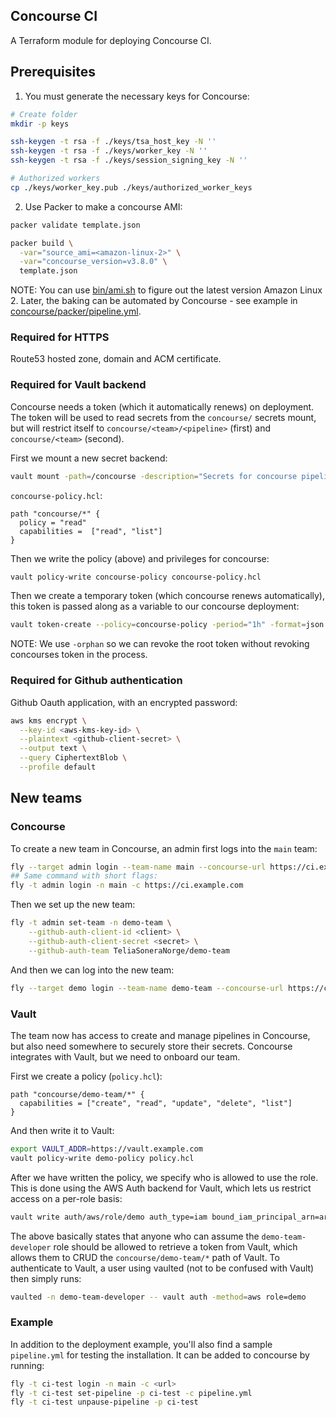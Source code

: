 ## Concourse CI

A Terraform module for deploying Concourse CI.

## Prerequisites

1. You must generate the necessary keys for Concourse:

```bash
# Create folder
mkdir -p keys

ssh-keygen -t rsa -f ./keys/tsa_host_key -N ''
ssh-keygen -t rsa -f ./keys/worker_key -N ''
ssh-keygen -t rsa -f ./keys/session_signing_key -N ''

# Authorized workers
cp ./keys/worker_key.pub ./keys/authorized_worker_keys
```

2. Use Packer to make a concourse AMI:

```bash
packer validate template.json

packer build \
  -var="source_ami=<amazon-linux-2>" \
  -var="concourse_version=v3.8.0" \
  template.json
```

NOTE: You can use [bin/ami.sh](../bin/ami.sh) to figure out the latest version Amazon Linux 2. Later, the 
baking can be automated by Concourse - see example in [concourse/packer/pipeline.yml](packer/pipeline.yml).

### Required for HTTPS

Route53 hosted zone, domain and ACM certificate.

### Required for Vault backend

Concourse needs a token (which it automatically renews) on deployment. The token will
be used to read secrets from the `concourse/` secrets mount, but will restrict itself to
`concourse/<team>/<pipeline>` (first) and `concourse/<team>` (second).

First we mount a new secret backend:

```bash
vault mount -path=/concourse -description="Secrets for concourse pipelines" generic
```

`concourse-policy.hcl`:

```hcl
path "concourse/*" {
  policy = "read"
  capabilities =  ["read", "list"]
}
```

Then we write the policy (above) and privileges for concourse:

```bash
vault policy-write concourse-policy concourse-policy.hcl
```

Then we create a temporary token (which concourse renews automatically),
this token is passed along as a variable to our concourse deployment:

```bash
vault token-create --policy=concourse-policy -period="1h" -format=json -orphan
```

NOTE: We use `-orphan` so we can revoke the root token without revoking
concourses token in the process.

### Required for Github authentication 

Github Oauth application, with an encrypted password:

```bash
aws kms encrypt \
  --key-id <aws-kms-key-id> \
  --plaintext <github-client-secret> \
  --output text \
  --query CiphertextBlob \
  --profile default
```

## New teams

### Concourse

To create a new team in Concourse, an admin first logs into the `main` team:

```bash
fly --target admin login --team-name main --concourse-url https://ci.example.com
## Same command with short flags:
fly -t admin login -n main -c https://ci.example.com
```

Then we set up the new team:

```bash
fly -t admin set-team -n demo-team \
    --github-auth-client-id <client> \
    --github-auth-client-secret <secret> \
    --github-auth-team TeliaSoneraNorge/demo-team
```

And then we can log into the new team:

```bash
fly --target demo login --team-name demo-team --concourse-url https://ci.example.com
```

### Vault

The team now has access to create and manage pipelines in Concourse, but also need somewhere
to securely store their secrets. Concourse integrates with Vault, but we need to onboard our team.

First we create a policy (`policy.hcl`):

```hcl
path "concourse/demo-team/*" {
  capabilities = ["create", "read", "update", "delete", "list"]
}
```

And then write it to Vault:

```bash
export VAULT_ADDR=https://vault.example.com
vault policy-write demo-policy policy.hcl
```

After we have written the policy, we specify who is allowed to use the role. This is done using 
the AWS Auth backend for Vault, which lets us restrict access on a per-role basis:

```bash
vault write auth/aws/role/demo auth_type=iam bound_iam_principal_arn=arn:aws:iam::<account-id>:role/demo-team-developer policies=demo-policy ttl=10m max_ttl=15m
```

The above basically states that anyone who can assume the `demo-team-developer` role should be allowed to
retrieve a token from Vault, which allows them to CRUD the `concourse/demo-team/*` path of Vault. To
authenticate to Vault, a user using vaulted (not to be confused with Vault) then simply runs:

```bash
vaulted -n demo-team-developer -- vault auth -method=aws role=demo
```

### Example

In addition to the deployment example, you'll also find a sample `pipeline.yml` for testing the installation.
It can be added to concourse by running:

```bash
fly -t ci-test login -n main -c <url>
fly -t ci-test set-pipeline -p ci-test -c pipeline.yml
fly -t ci-test unpause-pipeline -p ci-test
```
